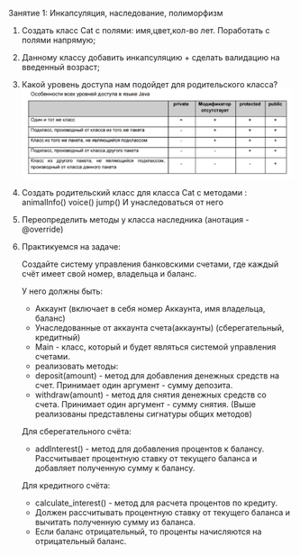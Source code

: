 Занятие 1: Инкапсуляция, наследование, полиморфизм
1) Создать класс Cat с полями: имя,цвет,кол-во лет. Поработать с полями напрямую;
2) Данному классу добавить инкапсуляцию + сделать валидацию на введенный возраст;
3) Какой уровень доступа нам подойдет для родительского класса?
![img.png](img.png)
4) Создать родительский класс для класса Cat с методами :
   animalInfo()
   voice()
   jump()
   И унаследоваться от него
5) Переопределить методы у класса наследника (анотация - @override)
6) Практикуемся на задаче:

    Создайте систему управления банковскими счетами, где каждый счёт имеет свой номер, владельца и баланс.

    У него должны быть:
    - Аккаунт (включает в себя номер Аккаунта, имя владельца, баланс)
    - Унаследованные от аккаунта счета(аккаунты) (сберегательный, кредитный)
    - Main - класс, который и будет являться системой управления счетами.
    - реализовать методы:
    - deposit(amount) - метод для добавления денежных средств на счет. Принимает один аргумент - сумму депозита.
    - withdraw(amount) - метод для снятия денежных средств со счета. Принимает один аргумент - сумму снятия.
    (Выше реализованы представлены сигнатуры общих методов)

    Для сберегательного счёта:
    - addInterest() - метод для добавления процентов к балансу. 
    Рассчитывает процентную ставку от текущего баланса и добавляет полученную сумму к балансу.

    Для кредитного счёта:
    - calculate_interest() - метод для расчета процентов по кредиту. 
    - Должен рассчитывать процентную ставку от текущего баланса и вычитать полученную сумму из баланса. 
    - Если баланс отрицательный, то проценты начисляются на отрицательный баланс.
